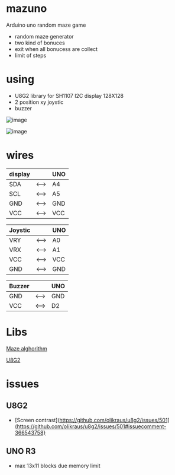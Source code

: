 # mazuno
Arduino uno random maze game
- random maze generator
- two kind of bonuces
- exit when all bonucess are collect
- limit of steps

# using 
- U8G2 library for SH1107 I2C display 128X128
- 2 position xy joystic
- buzzer


![image](https://github.com/user-attachments/assets/04ce9575-4d35-4b29-b32e-e3587c632e11)





![image](https://github.com/user-attachments/assets/f047de2f-d14e-4f2b-9969-4a1671edc035)


# wires

display |  | UNO   
--- | --- | --- 
SDA | <--> | A4   
SCL | <--> | A5
GND | <--> | GND
VCC | <--> | VCC



Joystic | | UNO   
--- | --- | --- 
VRY | <--> | A0
VRX | <--> | A1     
VCC | <--> | VCC
GND | <--> | GND


Buzzer | | UNO  
--- | --- | --- 
GND | <--> | GND
VCC | <--> | D2


# Libs

[Maze alghorithm](https://en.wikipedia.org/wiki/Maze_generation_algorithm#Simple_algorithms)

[U8G2](https://github.com/olikraus/u8g2)


# issues
## U8G2
- [Screen contrast](https://github.com/olikraus/u8g2/issues/501](https://github.com/olikraus/u8g2/issues/501#issuecomment-366543758}

## UNO R3
- max 13x11 blocks due memory limit
